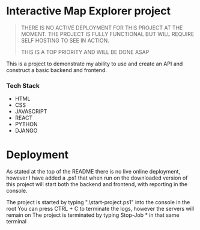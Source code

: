# Interactive Map Explorer project

> THERE IS NO ACTIVE DEPLOYMENT FOR THIS PROJECT AT THE MOMENT. THE PROJECT IS FULLY FUNCTIONAL BUT WILL REQUIRE SELF HOSTING TO SEE IN ACTION.
>
> THIS IS A TOP PRIORITY AND WILL BE DONE ASAP

This is a project to demonstrate my ability to use and create an API and construct a basic backend and frontend.

### Tech Stack
- HTML
- CSS
- JAVASCRIPT
- REACT
- PYTHON
- DJANGO

# Deployment
As stated at the top of the README there is no live online deployment, however I have added a .ps1 that when run on the downloaded version of this project will start both the backend and frontend, with reporting in the console. 

The project is started by typing ".\start-project.ps1" into the console in the root
You can press CTRL + C to terminate the logs, however the servers will remain on
The project is terminated by typing Stop-Job * in that same terminal
